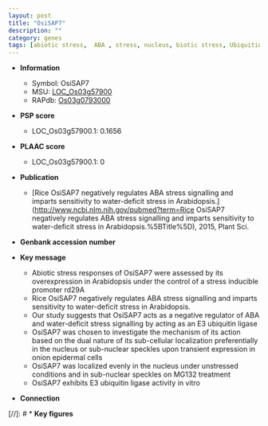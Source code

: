 ```yaml
---
layout: post
title: "OsiSAP7"
description: ""
category: genes
tags: [abiotic stress,  ABA , stress, nucleus, biotic stress, Ubiquitin, ABA, stress response]
---
```


* **Information**  
    + Symbol: OsiSAP7  
    + MSU: [LOC_Os03g57900](http://rice.plantbiology.msu.edu/cgi-bin/ORF_infopage.cgi?orf=LOC_Os03g57900)  
    + RAPdb: [Os03g0793000](http://rapdb.dna.affrc.go.jp/viewer/gbrowse_details/irgsp1?name=Os03g0793000)  

* **PSP score**  
    + LOC_Os03g57900.1: 0.1656 

* **PLAAC score**  
    + LOC_Os03g57900.1: 0 

* **Publication**  
    + [Rice OsiSAP7 negatively regulates ABA stress signalling and imparts sensitivity to water-deficit stress in Arabidopsis.](http://www.ncbi.nlm.nih.gov/pubmed?term=Rice OsiSAP7 negatively regulates ABA stress signalling and imparts sensitivity to water-deficit stress in Arabidopsis.%5BTitle%5D), 2015, Plant Sci.

* **Genbank accession number**  

* **Key message**  
    + Abiotic stress responses of OsiSAP7 were assessed by its overexpression in Arabidopsis under the control of a stress inducible promoter rd29A
    + Rice OsiSAP7 negatively regulates ABA stress signalling and imparts sensitivity to water-deficit stress in Arabidopsis.
    + Our study suggests that OsiSAP7 acts as a negative regulator of ABA and water-deficit stress signalling by acting as an E3 ubiquitin ligase
    + OsiSAP7 was chosen to investigate the mechanism of its action based on the dual nature of its sub-cellular localization preferentially in the nucleus or sub-nuclear speckles upon transient expression in onion epidermal cells
    + OsiSAP7 was localized evenly in the nucleus under unstressed conditions and in sub-nuclear speckles on MG132 treatment
    + OsiSAP7 exhibits E3 ubiquitin ligase activity in vitro

* **Connection**  

[//]: # * **Key figures**  


